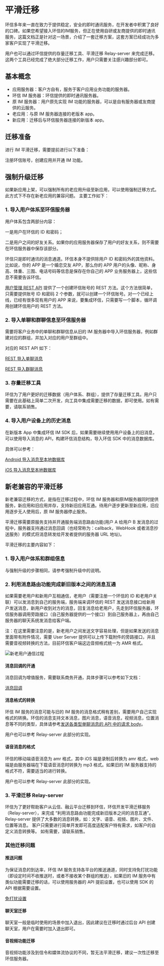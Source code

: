# 平滑迁移

<Toc />

环信多年来一直在致力于提供稳定，安全的即时通讯服务，在开发者中积累了良好的口碑。如果您希望接入环信的IM服务，但正在使用自研或友商提供的即时通讯服务，这篇文档正是针对这一场景，介绍了一套迁移方案，这套方案已经成功为多家客户实现了平滑迁移。

用户也可以通过环信提供的存量迁移工具、平滑迁移 Relay-server 来完成迁移。这两个工具已经完成了绝大部分迁移工作，用户只需要关注感兴趣部分即可。

## 基本概念

- 应用服务器：客户方自有，服务于客户应用业务功能的服务器。
- 环信 IM 服务器：环信提供的即时通讯服务器。
- 原 IM 服务器：用户原先实现 IM 功能的服务器，可以是自有服务器或友商提供的云服务。
- 老应用：与原 IM 服务器连接的老版本 app。
- 新应用：迁移后与环信服务器连接的新版本 app。

## 迁移准备

进行 IM 平滑迁移，需要提前进行以下准备：

注册环信账号，创建应用并开通 IM 功能。

## 强制升级迁移

如果新应用上架，可以强制所有的老应用升级至新应用，可以使用强制迁移方式。此方式下不存在新老应用的兼容问题。 主要工作如下：

### 1. 导入用户体系至环信服务器

用户体系包含两部分内容：

一是用户在环信的 ID 和密码；

二是用户之间的好友关系。如果你的应用服务器保存了用户的好友关系，则不需要在环信服务器中保存该部分。

环信只是即时通讯的消息通道。环信本身不提供除用户 ID 和密码外的其他资料。比如说，你的 APP 是一个婚恋交友 APP，那么你的 APP 用户的头像、昵称、身高、体重、三围、电话号码等信息是保存在你自己的 APP 业务服务器上，这些信息不需要告诉环信。

[用户管理 REST API](/document/server-side/account_system.html) 提供了一个创建环信账号的 REST 方法。这个方法很简单，只需要提供账号 ID 和密码 2 个参数，就可以创建一个环信账号。对一个已经上线，已经有很多现有用户的 APP 来说，要集成环信，只需要写一个脚本，循环调用创建环信用户的 REST 方法。

### 2. 导入单聊和群聊信息至环信服务器

需要将客户业务中的单聊和群聊信息从旧的 IM 服务器中导入环信服务器，例如群建对应的群组，并加入对应的用户至群组中。

对应的 REST API 如下：

[REST 导入单聊消息](/document/server-side/message_import.html#导入单聊消息)

[REST 导入群聊消息](/document/server-side/message_import.html#导入群聊消息)

### 3. 存量迁移工具

环信为了用户更好的迁移数据（用户体系、群组），提供了存量迁移工具。用户只需要在此基础上简单二次开发，向工具中集成需要迁移的数据，即可使用。如有需要，请联系销售。

### 4. 导入用户设备上的历史消息

在新版本 App 中集成环信 IM SDK 后，如果需要继续使用用户设备上的旧消息，可以使用导入消息的 API，构建环信消息结构，导入环信 SDK 中的消息数据库。

具体可以参考：

[Android 导入消息至本地数据库](/document/android/message_import_insert.html#批量导入消息到数据库)

[iOS 导入消息至本地数据库](/document/ios/message_import_insert.html#批量导入消息到数据库)

## 新老兼容的平滑迁移

新老兼容迁移的方式，是指在迁移过程中，环信 IM 服务器和原IM服务器同时提供服务，新应用和旧应用并存，支持新旧应用互通。待用户逐步更新至新应用，旧应用逐步无人使用后，原 IM 服务器停止服务。

平滑迁移需要原服务支持并开通服务端消息路由功能(用户 A 给用户 B 发消息的过程中，服务器支持通过消息回调（也经常称为：callback，WebHook 或者消息抄送服务）的模式将消息转发给开发者提供的服务器 URL 地址)。

平滑迁移的主要内容如下：

### 1. 导入用户体系和群组信息

与强制升级的步骤相同，请参考强制升级中的说明。

### 2. 利用消息路由功能完成新旧版本之间的消息互通

如果需要老用户和新用户互相通信，老用户（需要注册一个环信的 ID 和老用户关联）可以发消息到自己的服务端，服务端来调环信的 REST 发送消息接口给新用户发送消息，新用户收到对方的消息，回复消息给老用户，先走到环信服务器，环信服务器调用旁路接口（自己服务器提供的一个接口）到自己服务器上，再由自己服务器的聊天系统发消息给客户端。

注：在这里需要注意的是，新老用户之间发送文字容易处理，但是如果发送的消息里面带有附件情况，需要 User Server 提供可以上传下载附件的旁路接口，并且需要音视频转换的方法，目前环信客户端这边音频格式统一为 AMR 格式。

![新老用户通信过程](/images/product/message.png)

#### 消息回调的开通

消息回调为增值服务，需要联系商务开通，具体步骤可以参考如下文档：

[消息回调](/document/server-side/callback.html)

#### 消息格式的转换

环信 IM 服务的消息可能与旧的 IM 服务的消息格式稍有差别，需要用户自己实现格式的转换。环信的消息支持文本消息，图片消息，语音消息，视频消息，位置消息等不同的类型，具体请参考[发送各类型单聊消息的 API 中的请求 body](/document/server-side/message_single.html#发送文本消息)。

用户也可以参考 Relay-server 此部分的实现。

#### 语音消息的格式

环信的移动端语音消息为 amr 格式，其中 iOS 端是录制后转换为 amr 格式，web 端是由服务器端在下载语音消息时转换为 mp3 格式。如果旧的 IM 服务器支持的格式不符，需要适当的进行转换。

用户也可以参考 Relay-server 此部分的实现。

### 3. 平滑迁移 Relay-server

环信为了更好帮助客户从云信、融云平台迁移到环信，环信开发平滑迁移服务（Relay-server），来完成 “利用消息路由功能完成新旧版本之间的消息互通”。 Relay-server 提供了大多数的消息转换，如：文字、语音、视频、图片、文件、位置等消息。 客户只需要进行简单开发即可高度适配客户特有需求，如客户的自定义消息转换等。 如有需要，请联系销售。

### 其他迁移问题

#### 推送问题

为保证消息的到达率，环信 IM 服务支持各平台的推送通道，同时支持免打扰功能（即设定时间不收推送时，或者不接收某个群组的推送），如果旧的 IM 服务中有类似功能需要迁移的话，可以使用服务器的 API 提前设置，也可以使用 SDK 的 API 根据需要设置。

[免打扰设置](/document/server-side/push.html#设置离线推送)

#### 聊天室迁移

聊天室一般是临时使用的场景中加入退出，因此建议在迁移时通过后台 API 创建聊天室，用户在需要时加入退出即可。

#### 音视频功能迁移

音视频功能涉及到信令和媒体流协议的不同，暂无法平滑迁移，建议一次性迁移至环信服务器。